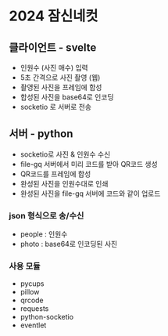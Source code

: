# 2024 잠신네컷

## 클라이언트 - svelte
- 인원수 (사진 매수) 입력
- 5초 간격으로 사진 촬영 (웹)
- 촬영된 사진을 프레임에 합성
- 합성된 사진을 base64로 인코딩
- socketio 로 서버로 전송

## 서버 - python
- socketio로 사진 & 인원수 수신
- file-gq 서버에서 미리 코드를 받아 QR코드 생성
- QR코드를 프레임에 합성
- 완성된 사진을 인원수대로 인쇄
- 완성된 사진을 file-gq 서버에 코드와 같이 업로드

### json 형식으로 송/수신
- people : 인원수
- photo : base64로 인코딩된 사진

### 사용 모듈
- pycups
- pillow
- qrcode
- requests
- python-socketio
- eventlet
